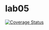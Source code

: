 # lab05

[![Coverage Status](https://coveralls.io/repos/github/cazakh/lab05/badge.svg?branch=master)](https://coveralls.io/github/cazakh/lab05?branch=master)
